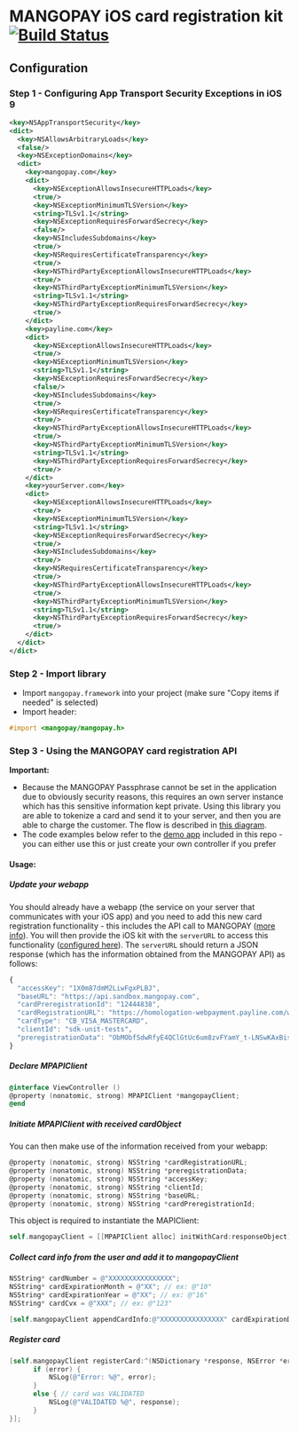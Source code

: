 # MANGOPAY iOS card registration kit [![Build Status](https://travis-ci.org/Mangopay/cardregistration-ios-kit.svg?branch=master)](https://travis-ci.org/Mangopay/cardregistration-ios-kit)

## Configuration

### Step 1 - Configuring App Transport Security Exceptions in iOS 9
```xml
<key>NSAppTransportSecurity</key>
<dict>
  <key>NSAllowsArbitraryLoads</key>
  <false/>
  <key>NSExceptionDomains</key>
  <dict>
    <key>mangopay.com</key>
    <dict>
      <key>NSExceptionAllowsInsecureHTTPLoads</key>
      <true/>
      <key>NSExceptionMinimumTLSVersion</key>
      <string>TLSv1.1</string>
      <key>NSExceptionRequiresForwardSecrecy</key>
      <false/>
      <key>NSIncludesSubdomains</key>
      <true/>
      <key>NSRequiresCertificateTransparency</key>
      <true/>
      <key>NSThirdPartyExceptionAllowsInsecureHTTPLoads</key>
      <true/>
      <key>NSThirdPartyExceptionMinimumTLSVersion</key>
      <string>TLSv1.1</string>
      <key>NSThirdPartyExceptionRequiresForwardSecrecy</key>
      <true/>
    </dict>
    <key>payline.com</key>
    <dict>
      <key>NSExceptionAllowsInsecureHTTPLoads</key>
      <true/>
      <key>NSExceptionMinimumTLSVersion</key>
      <string>TLSv1.1</string>
      <key>NSExceptionRequiresForwardSecrecy</key>
      <false/>
      <key>NSIncludesSubdomains</key>
      <true/>
      <key>NSRequiresCertificateTransparency</key>
      <true/>
      <key>NSThirdPartyExceptionAllowsInsecureHTTPLoads</key>
      <true/>
      <key>NSThirdPartyExceptionMinimumTLSVersion</key>
      <string>TLSv1.1</string>
      <key>NSThirdPartyExceptionRequiresForwardSecrecy</key>
      <true/>
    </dict>
    <key>yourServer.com</key>
    <dict>
      <key>NSExceptionAllowsInsecureHTTPLoads</key>
      <true/>
      <key>NSExceptionMinimumTLSVersion</key>
      <string>TLSv1.1</string>
      <key>NSExceptionRequiresForwardSecrecy</key>
      <true/>
      <key>NSIncludesSubdomains</key>
      <true/>
      <key>NSRequiresCertificateTransparency</key>
      <true/>
      <key>NSThirdPartyExceptionAllowsInsecureHTTPLoads</key>
      <true/>
      <key>NSThirdPartyExceptionMinimumTLSVersion</key>
      <string>TLSv1.1</string>
      <key>NSThirdPartyExceptionRequiresForwardSecrecy</key>
      <true/>
    </dict>
  </dict>
</dict>
```

### Step 2 - Import library
* Import `mangopay.framework` into your project (make sure "Copy items if needed" is selected)
* Import header:

```objective-c
#import <mangopay/mangopay.h>
```

### Step 3 - Using the MANGOPAY card registration API

**Important:**
* Because the MANGOPAY Passphrase cannot be set in the application due to obviously security reasons, this requires an own server instance which has this sensitive information kept private. Using this library you are able to tokenize a card and send it to your server, and then you are able to charge the customer. The flow is described in [this diagram](https://docs.mangopay.com/api-references/payins/payindirectcard).
* The code examples below refer to the [demo app](/Mangopay/cardregistration-ios-kit/tree/master/MangopayDemoApp) included in this repo - you can either use this or just create your own controller if you prefer
 
#### Usage:
##### Update your webapp
You should already have a webapp (the service on your server that communicates with your iOS app) and you need to add this new card registration functionality - this includes the API call to MANGOPAY ([more info](https://docs.mangopay.com/api-references/card-registration/)). You will then provide the iOS kit with the `serverURL` to access this functionality ([configured here](https://github.com/Mangopay/cardregistration-ios-kit/blob/master/MangopayDemoApp/MangopayDemoApp/ViewController.m#L12)). The `serverURL` should return a JSON response (which has the information obtained from the MANGOPAY API) as follows:

```javascript
{
  "accessKey": "1X0m87dmM2LiwFgxPLBJ",
  "baseURL": "https://api.sandbox.mangopay.com",
  "cardPreregistrationId": "12444838",
  "cardRegistrationURL": "https://homologation-webpayment.payline.com/webpayment/getToken",
  "cardType": "CB_VISA_MASTERCARD",
  "clientId": "sdk-unit-tests",
  "preregistrationData": "ObMObfSdwRfyE4QClGtUc6um8zvFYamY_t-LNSwKAxBisfd7z3cTgS83cCwyP9Gp7qGR3aNxrLUiPbx-Z--VxQ"
}
```

##### Declare MPAPIClient

```objective-c
@interface ViewController ()
@property (nonatomic, strong) MPAPIClient *mangopayClient;
@end
```

##### Initiate MPAPIClient with received cardObject
You can then make use of the information received from your webapp:

```objective-c
@property (nonatomic, strong) NSString *cardRegistrationURL;
@property (nonatomic, strong) NSString *preregistrationData;
@property (nonatomic, strong) NSString *accessKey;
@property (nonatomic, strong) NSString *clientId;
@property (nonatomic, strong) NSString *baseURL;
@property (nonatomic, strong) NSString *cardPreregistrationId;
```

This object is required to instantiate the MAPIClient: 

```objective-c
self.mangopayClient = [[MPAPIClient alloc] initWithCard:responseObject];
```

##### Collect card info from the user and add it to mangopayClient

```objective-c
NSString* cardNumber = @"XXXXXXXXXXXXXXXX"; 
NSString* cardExpirationMonth = @"XX"; // ex: @"10"
NSString* cardExpirationYear = @"XX"; // ex: @"16"
NSString* cardCvx = @"XXX"; // ex: @"123"

[self.mangopayClient appendCardInfo:@"XXXXXXXXXXXXXXXX" cardExpirationDate:@"XXXX" cardCvx:@"XXX"];
```

##### Register card

```objective-c
[self.mangopayClient registerCard:^(NSDictionary *response, NSError *error) {
      if (error) {
          NSLog(@"Error: %@", error);
      }
      else { // card was VALIDATED
          NSLog(@"VALIDATED %@", response);
      }
}];
```
